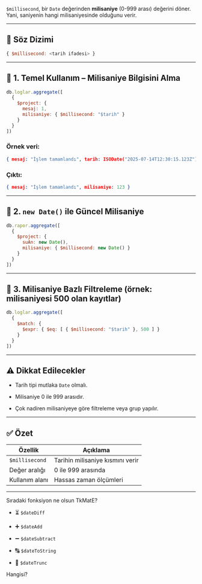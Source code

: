 
`$millisecond`, bir `Date` değerinden **milisaniye** (0-999 arası) değerini döner.  
Yani, saniyenin hangi milisaniyesinde olduğunu verir.

---

## 📌 Söz Dizimi

```js
{ $millisecond: <tarih ifadesi> }
```

---

## 🧪 1. Temel Kullanım – Milisaniye Bilgisini Alma

```js
db.loglar.aggregate([
  {
    $project: {
      mesaj: 1,
      milisaniye: { $millisecond: "$tarih" }
    }
  }
])
```

### Örnek veri:

```json
{ mesaj: "İşlem tamamlandı", tarih: ISODate("2025-07-14T12:30:15.123Z") }
```

### Çıktı:

```json
{ mesaj: "İşlem tamamlandı", milisaniye: 123 }
```

---

## 🧪 2. `new Date()` ile Güncel Milisaniye

```js
db.rapor.aggregate([
  {
    $project: {
      suAn: new Date(),
      milisaniye: { $millisecond: new Date() }
    }
  }
])
```

---

## 🧪 3. Milisaniye Bazlı Filtreleme (örnek: milisaniyesi 500 olan kayıtlar)

```js
db.loglar.aggregate([
  {
    $match: {
      $expr: { $eq: [ { $millisecond: "$tarih" }, 500 ] }
    }
  }
])
```

---

## ⚠️ Dikkat Edilecekler

- Tarih tipi mutlaka `Date` olmalı.
    
- Milisaniye 0 ile 999 arasıdır.
    
- Çok nadiren milisaniyeye göre filtreleme veya grup yapılır.
    

---

## ✅ Özet

|Özellik|Açıklama|
|---|---|
|`$millisecond`|Tarihin milisaniye kısmını verir|
|Değer aralığı|0 ile 999 arasında|
|Kullanım alanı|Hassas zaman ölçümleri|

---

Sıradaki fonksiyon ne olsun TkMatE?

- ⏳ `$dateDiff`
    
- ➕ `$dateAdd`
    
- ➖ `$dateSubtract`
    
- 🔠 `$dateToString`
    
- 📆 `$dateTrunc`
    

Hangisi?